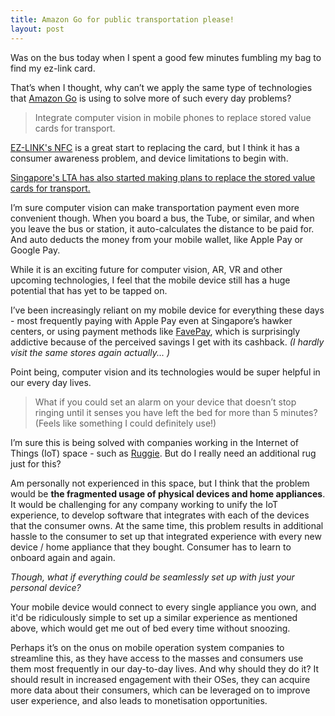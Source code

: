 ```yaml
---
title: Amazon Go for public transportation please!
layout: post
---
```


Was on the bus today when I spent a good few minutes fumbling my bag to find my ez-link card.

<p></p>

That’s when I thought, why can’t we apply the same type of technologies that <a href="https://www.amazon.com/b?ie=UTF8&node=16008589011">Amazon Go</a> is using to solve more of such every day problems?

<p></p>

> Integrate computer vision in mobile phones to replace stored value cards for transport.

<p></p>

<a href="http://www.ezlinknfc.com/">EZ-LINK's NFC</a> is a great start to replacing the card, but I think it has a consumer awareness problem, and device limitations to begin with.

<p></p>

<a href="https://www.channelnewsasia.com/news/singapore/lta-to-trial-apple-pay-android-pay-on-public-transport-9205028">Singapore's LTA has also started making plans to replace the stored value cards for transport.</a> 

<p></p>

I’m sure computer vision can make transportation payment even more convenient though. When you board a bus, the Tube, or similar, and when you leave the bus or station, it auto-calculates the distance to be paid for. And auto deducts the money from your mobile wallet, like Apple Pay or Google Pay.

<p></p>

While it is an exciting future for computer vision, AR, VR and other upcoming technologies, I feel that the mobile device still has a huge potential that has yet to be tapped on.

<p></p>

I’ve been increasingly reliant on my mobile device for everything these days - most frequently paying with Apple Pay even at Singapore’s hawker centers, or using payment methods like <a href="https://help.myfave.com/hc/en-us/articles/115000178653-What-is-FavePay-and-why-should-I-use-it-">FavePay</a>, which is surprisingly addictive because of the perceived savings I get with its cashback. <i>(I hardly visit the same stores again actually... )</i>

<p></p>

Point being, computer vision and its technologies would be super helpful in our every day lives.

<p></p>

> What if you could set an alarm on your device that doesn’t stop ringing until it senses you have left the bed for more than 5 minutes? (Feels like something I could definitely use!)

<p></p>

I’m sure this is being solved with companies working in the Internet of Things (IoT) space - such as <a href="https://ruggie.co/">Ruggie</a>. But do I really need an additional rug just for this? 

<p></p>

Am personally not experienced in this space, but I think that the problem would be <b>the fragmented usage of physical devices and home appliances</b>. It would be challenging for any company working to unify the IoT experience, to develop software that integrates with each of the devices that the consumer owns. At the same time, this problem results in additional hassle to the consumer to set up that integrated experience with every new device / home appliance that they bought. Consumer has to learn to onboard again and again.

<p></p>

<i>Though, what if everything could be seamlessly set up with just your personal device?</i>

<p></p>

Your mobile device would connect to every single appliance you own, and it'd be ridiculously simple to set up a similar experience as mentioned above, which would get me out of bed every time without snoozing.

<p></p>

Perhaps it’s on the onus on mobile operation system companies to streamline this, as they have access to the masses and consumers use them most frequently in our day-to-day lives. And why should they do it? It should result in increased engagement with their OSes, they can acquire more data about their consumers, which can be leveraged on to improve user experience, and also leads to monetisation opportunities.